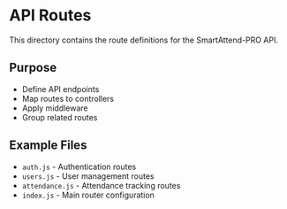 # API Routes

This directory contains the route definitions for the SmartAttend-PRO API.

## Purpose
- Define API endpoints
- Map routes to controllers
- Apply middleware
- Group related routes

## Example Files
- `auth.js` - Authentication routes
- `users.js` - User management routes
- `attendance.js` - Attendance tracking routes
- `index.js` - Main router configuration

